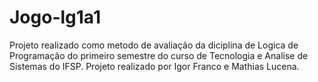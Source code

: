 # Jogo-lg1a1

Projeto realizado como metodo de avaliação da diciplina de Logica de Programação do primeiro semestre do curso de Tecnologia e Analise de Sistemas do IFSP.
Projeto realizado por Igor Franco e Mathias Lucena.
